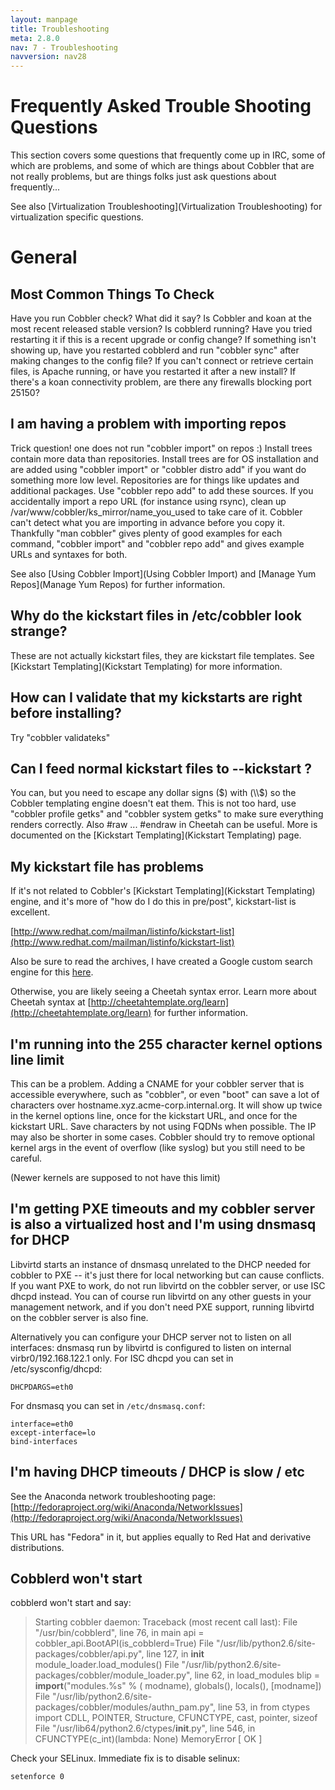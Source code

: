 ```yaml
---
layout: manpage
title: Troubleshooting
meta: 2.8.0
nav: 7 - Troubleshooting
navversion: nav28
---
```


# Frequently Asked Trouble Shooting Questions

This section covers some questions that frequently come up in IRC, some of which are problems, and some of which are
things about Cobbler that are not really problems, but are things folks just ask questions about frequently...

See also [Virtualization Troubleshooting](Virtualization Troubleshooting) for virtualization specific questions.

# General

## Most Common Things To Check

Have you run Cobbler check? What did it say? Is Cobbler and koan at the most recent released stable version? Is
cobblerd running? Have you tried restarting it if this is a recent upgrade or config change? If something isn't showing
up, have you restarted cobblerd and run "cobbler sync" after making changes to the config file? If you can't connect or
retrieve certain files, is Apache running, or have you restarted it after a new install? If there's a koan connectivity
problem, are there any firewalls blocking port 25150?

## I am having a problem with importing repos

Trick question! one does not run "cobbler import" on repos :) Install trees contain more data than repositories. Install
trees are for OS installation and are added using "cobbler import" or "cobbler distro add" if you want do something more
low level. Repositories are for things like updates and additional packages. Use "cobbler repo add" to add these
sources. If you accidentally import a repo URL (for instance using rsync), clean up
/var/www/cobbler/ks\_mirror/name\_you\_used to take care of it. Cobbler can't detect what you are importing in advance
before you copy it. Thankfully "man cobbler" gives plenty of good examples for each command, "cobbler import" and
"cobbler repo add" and gives example URLs and syntaxes for both.

See also [Using Cobbler Import](Using Cobbler Import) and [Manage Yum Repos](Manage Yum Repos) for further information.

## Why do the kickstart files in /etc/cobbler look strange?

These are not actually kickstart files, they are kickstart file templates. See
[Kickstart Templating](Kickstart Templating) for more information.

## How can I validate that my kickstarts are right before installing?

Try "cobbler validateks"

## Can I feed normal kickstart files to --kickstart ?

You can, but you need to escape any dollar signs ($) with (\\$) so the Cobbler templating engine doesn't eat them. This
is not too hard, use "cobbler profile getks" and "cobbler system getks" to make sure everything renders correctly. Also
\#raw ... \#endraw in Cheetah can be useful. More is documented on the [Kickstart Templating](Kickstart Templating)
page.

## My kickstart file has problems

If it's not related to Cobbler's [Kickstart Templating](Kickstart Templating) engine, and it's more of "how do I do this
in pre/post", kickstart-list is excellent.

[http://www.redhat.com/mailman/listinfo/kickstart-list](http://www.redhat.com/mailman/listinfo/kickstart-list)

Also be sure to read the archives, I have created a Google custom search engine for this
[here](http://www.google.com/coop/cse?cx=016811804524159694721:1h7btspnxtu).

Otherwise, you are likely seeing a Cheetah syntax error. Learn more about Cheetah syntax at
[http://cheetahtemplate.org/learn](http://cheetahtemplate.org/learn) for further information.

## I'm running into the 255 character kernel options line limit

This can be a problem. Adding a CNAME for your cobbler server that is accessible everywhere, such as "cobbler", or even
"boot" can save a lot of characters over hostname.xyz.acme-corp.internal.org. It will show up twice in the kernel
options line, once for the kickstart URL, and once for the kickstart URL. Save characters by not using FQDNs when
possible. The IP may also be shorter in some cases. Cobbler should try to remove optional kernel args in the event of
overflow (like syslog) but you still need to be careful.

(Newer kernels are supposed to not have this limit)

## I'm getting PXE timeouts and my cobbler server is also a virtualized host and I'm using dnsmasq for DHCP

Libvirtd starts an instance of dnsmasq unrelated to the DHCP needed for cobbler to PXE -- it's just there for local
networking but can cause conflicts. If you want PXE to work, do not run libvirtd on the cobbler server, or use ISC dhcpd
instead. You can of course run libvirtd on any other guests in your management network, and if you don't need PXE
support, running libvirtd on the cobbler server is also fine.

Alternatively you can configure your DHCP server not to listen on all interfaces: dnsmasq run by libvirtd is configured
to listen on internal virbr0/192.168.122.1 only. For ISC dhcpd you can set in /etc/sysconfig/dhcpd:

    DHCPDARGS=eth0

For dnsmasq you can set in `/etc/dnsmasq.conf`:

    interface=eth0
    except-interface=lo
    bind-interfaces

## I'm having DHCP timeouts / DHCP is slow / etc

See the Anaconda network troubleshooting page:
[http://fedoraproject.org/wiki/Anaconda/NetworkIssues](http://fedoraproject.org/wiki/Anaconda/NetworkIssues)

This URL has "Fedora" in it, but applies equally to Red Hat and
derivative distributions.

## Cobblerd won't start

cobblerd won't start and say:

> Starting cobbler daemon: Traceback (most recent call last):
>   File "/usr/bin/cobblerd", line 76, in main
>     api = cobbler_api.BootAPI(is_cobblerd=True)
>   File "/usr/lib/python2.6/site-packages/cobbler/api.py", line 127, in __init__
>     module_loader.load_modules()
>   File "/usr/lib/python2.6/site-packages/cobbler/module_loader.py", line 62, in load_modules
>     blip =  __import__("modules.%s" % ( modname), globals(), locals(), [modname])
>   File "/usr/lib/python2.6/site-packages/cobbler/modules/authn_pam.py", line 53, in <module>
>     from ctypes import CDLL, POINTER, Structure, CFUNCTYPE, cast, pointer, sizeof
>   File "/usr/lib64/python2.6/ctypes/__init__.py", line 546, in <module>
>     CFUNCTYPE(c_int)(lambda: None)
> MemoryError
>                                                            [  OK  ]

Check your SELinux. Immediate fix is to disable selinux:

    setenforce 0


